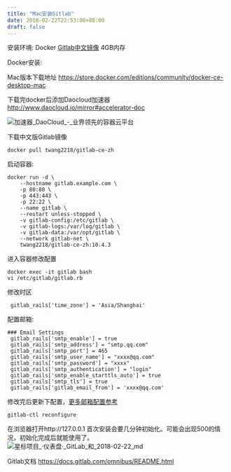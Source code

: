 ```yaml
---
title: "Mac安装Gitlab"
date: 2018-02-22T22:53:00+08:00
draft: false
---
```


安装环境:
Docker
[Gitlab中文镜像](https://hub.docker.com/r/twang2218/gitlab-ce-zh/)
4GB内存

Docker安装:

Mac版本下载地址
https://store.docker.com/editions/community/docker-ce-desktop-mac

下载完docker后添加Daocloud加速器
http://www.daocloud.io/mirror#accelerator-doc


![加速器_DaoCloud_-_业界领先的容器云平台](http://7u2kla.com1.z0.glb.clouddn.com/%E5%8A%A0%E9%80%9F%E5%99%A8_DaoCloud_-_%E4%B8%9A%E7%95%8C%E9%A2%86%E5%85%88%E7%9A%84%E5%AE%B9%E5%99%A8%E4%BA%91%E5%B9%B3%E5%8F%B0.png)

下载中文版Gitlab镜像

```
docker pull twang2218/gitlab-ce-zh
```

启动容器:

```
docker run -d \
    --hostname gitlab.example.com \
    -p 80:80 \
    -p 443:443 \
    -p 22:22 \
    --name gitlab \
    --restart unless-stopped \
    -v gitlab-config:/etc/gitlab \
    -v gitlab-logs:/var/log/gitlab \
    -v gitlab-data:/var/opt/gitlab \
    --network gitlab-net \
    twang2218/gitlab-ce-zh:10.4.3
```
进入容器修改配置

```
docker exec -it gitlab bash
vi /etc/gitlab/gitlab.rb
```

修改时区

```
 gitlab_rails['time_zone'] = 'Asia/Shanghai'
```

配置邮箱:

```
### Email Settings
 gitlab_rails['smtp_enable'] = true
 gitlab_rails['smtp_address'] = "smtp.qq.com"
 gitlab_rails['smtp_port'] = 465
 gitlab_rails['smtp_user_name'] = "xxxx@qq.com"
 gitlab_rails['smtp_password'] = "xxxx"
 gitlab_rails['smtp_authentication'] = "login"
 gitlab_rails['smtp_enable_starttls_auto'] = true
 gitlab_rails['smtp_tls'] = true
 gitlab_rails['gitlab_email_from'] = 'xxxx@qq.com'
```
修改完后更新下配置，[更多邮箱配置参考](https://docs.gitlab.com/omnibus/settings/smtp.html)

```
gitlab-ctl reconfigure
```
在浏览器打开http://127.0.0.1 首次安装会要几分钟初始化。可能会出现500的情况，初始化完成后就能使用了。
![星标项目_·_仪表盘_·_GitLab_和_2018-02-22_md](http://7u2kla.com1.z0.glb.clouddn.com/%E6%98%9F%E6%A0%87%E9%A1%B9%E7%9B%AE_%C2%B7_%E4%BB%AA%E8%A1%A8%E7%9B%98_%C2%B7_GitLab_%E5%92%8C_2018-02-22_md.png)

Gitlab文档
https://docs.gitlab.com/omnibus/README.html




